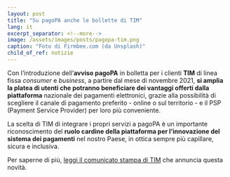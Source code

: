 ```yaml
---
layout: post
title: "Su pagoPA anche le bollette di TIM"
lang: it
excerpt_separator: <!--more-->
image: /assets/images/posts/pagopa-tim.png
caption: "Foto di Firmbee.com (da Unsplash)"
child_of_ref: notizie
---
```


Con l’introduzione dell’**avviso pagoPA** in bolletta per i clienti **TIM** di linea fissa _consumer_ e _business_, a partire dal mese di novembre 2021, **si amplia la platea di utenti che potranno beneficiare dei vantaggi offerti dalla piattaforma** nazionale dei pagamenti elettronici, grazie alla possibilità di scegliere il canale di pagamento preferito - online o sul territorio - e il PSP (Payment Service Provider) per loro più conveniente.

<!--more-->

La scelta di TIM di integrare i propri servizi a pagoPA è un importante riconoscimento del **ruolo cardine della piattaforma per l’innovazione del sistema dei pagamenti** nel nostro Paese, in ottica sempre più capillare, sicura e inclusiva.  

Per saperne di più, [leggi il comunicato stampa di TIM](https://www.gruppotim.it/it/archivio-stampa/mercato/2021/CS-TIM-pagoPA-15novembre2021.html) che annuncia questa novità.

